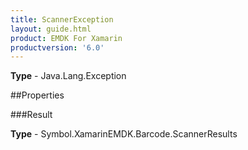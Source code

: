 ```yaml
---
title: ScannerException
layout: guide.html
product: EMDK For Xamarin 
productversion: '6.0' 
---
```


    

**Type** - Java.Lang.Exception

##Properties

###Result

        

**Type** - Symbol.XamarinEMDK.Barcode.ScannerResults

